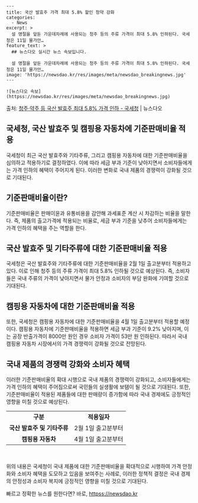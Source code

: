     ---
    title: 국산 발효주 가격 최대 5.8% 할인 청약 강화
    categories:
      - News
    excerpt: >
      설 명절을 앞둔 가운데차례에 사용되는 청주 등의 주류 가격이 최대 5.8% 인하된다. 국세청은 11일 물가안…
    feature_text: >
      ## 뉴스다오 실시간 뉴스 속보입니다.
    
      설 명절을 앞둔 가운데차례에 사용되는 청주 등의 주류 가격이 최대 5.8% 인하된다. 국세청은 11일 물가안…
    image: 'https://newsdao.kr/res/images/meta/newsdao_breakingnews.jpg'
    ---
    
    ![뉴스다오 속보](httpss://newsdao.kr/res/images/meta/newsdao_breakingnews.jpg)

<p>출처: <a href="httpss://newsdao.kr/2967" rel="dofollow">청주·약주 등 국산 발효주 최대 5.8% 가격 인하 - 국세청</a> | 뉴스다오</p>

<h2 data-ke-size="size26"><b>국세청, 국산 발효주 및 캠핑용 자동차에 기준판매비율 적용</b></h2>
<p data-ke-size="size16">국세청이 최근 국산 발효주와 기타주류, 그리고 캠핑용 자동차에 대한 기준판매비율을 심의하고 적용하기로 결정하였다. 이에 따라 세금 부과 기준이 낮아지면서 소비자들에게는 가격 인하의 혜택이 주어지게 된다. 이러한 변화로 국내 제품의 경쟁력이 강화될 것으로 기대된다.</p>

<h2 data-ke-size="size24"><b>기준판매비율이란?</b></h2>
<p data-ke-size="size16">기준판매비율은 판매이윤과 유통비용을 감안해 과세표준 계산 시 차감하는 비율을 말한다. 즉, 제품의 출고가격에 적용되는 비율로, 세금 부과 기준을 낮추어 소비자들에게는 가격 인하의 혜택을 주는 역할을 한다.</p>

<h2 data-ke-size="size24"><b>국산 발효주 및 기타주류에 대한 기준판매비율 적용</b></h2>
<p data-ke-size="size16">국세청은 국산 발효주와 기타주류에 대한 기준판매비율을 2월 1일 출고분부터 적용하고 있다. 이로 인해 청주 등의 주류 가격이 최대 5.8% 인하될 것으로 예상된다. 즉, 소비자들은 국내 주류의 가격이 낮아지면서 물가 안정과 소비자의 부담 완화에 기여할 것으로 기대된다.</p>

<h2 data-ke-size="size24"><b>캠핑용 자동차에 대한 기준판매비율 적용</b></h2>
<p data-ke-size="size16">또한, 국세청은 캠핑용 자동차에 대한 기준판매비율을 4월 1일 출고분부터 적용할 예정이다. 캠핑용 자동차에 기준판매비율을 적용하면 세금 부과 기준이 9.2% 낮아지며, 이는 공장 반출가격이 8000만 원인 경우 소비자 가격이 53만 원 인하된다. 따라서 국내 캠핑용 자동차 시장에서의 가격 경쟁력이 강화될 것으로 전망된다.</p>

<h2 data-ke-size="size24"><b>국내 제품의 경쟁력 강화와 소비자 혜택</b></h2>
<p data-ke-size="size16">이러한 기준판매비율의 확대 시행으로 국내 제품의 경쟁력이 강화되고, 소비자들에게는 가격 인하의 혜택이 주어짐으로써 국민들의 실생활에 보탬이 될 것으로 기대된다. 또한, 기준판매비율이 적용된 제품들에 대한 판매량이 증가함에 따라 국내 경제에도 긍정적인 영향을 미칠 것으로 예상된다.</p>

<table>
	<tbody>
		<tr>
			<td style="text-align: center; height: 17px;"><b>구분</b></td>
			<td style="text-align: center; height: 17px;"><b>적용일자</b></td>
		</tr>
		<tr>
			<td style="text-align: center; height: 17px;"><b>국산 발효주 및 기타주류</b></td>
			<td style="height: 17px;">2월 1일 출고분부터</td>
		</tr>
		<tr>
			<td style="text-align: center; height: 17px;"><b>캠핑용 자동차</b></td>
			<td style="height: 17px;">4월 1일 출고분부터</td>
		</tr>
	</tbody>
</table>

<p data-ke-size="size16">&nbsp;</p>

<p data-ke-size="size16">위의 내용은 국세청이 국내 제품에 대한 기준판매비율을 확대적으로 시행하여 가격 안정화와 소비자 혜택을 도모하고 있음을 보여주는 사례로, 이러한 정책적 결정은 국내 경제의 안정성과 소비자 복지에 긍정적인 영향을 미칠 것으로 기대된다.</p> 

빠르고 정확한 뉴스를 원한다면? 바로, <a href="httpss://newsdao.kr" rel="dofollow">httpss://newsdao.kr</a>


    